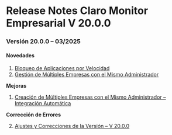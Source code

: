 # Release Notes Claro Monitor Empresarial V 20.0.0

### **Versión 20.0.0 – 03/2025**

#### **Novedades**

1. [Bloqueo de Aplicaciones por Velocidad](bloqueo-de-aplicaciones-basado-en-la-velocidad-del-dispositivo.md)
2. [Gestión de Múltiples Empresas con el Mismo Administrador](gestion-de-multiples-empresas-con-el-mismo-administrador.md)

**Mejoras**

1. [Creación de Múltiples Empresas con el Mismo Administrador – Integración Automática](creacion-de-multiples-empresas-con-el-mismo-administrador-integracion-automatica.md)

**Corrección de Errores**

2. [Ajustes y Correcciones de la Versión – V 20.0.0](ajustes-y-correcciones-de-la-version-v-20.0.0.md)
